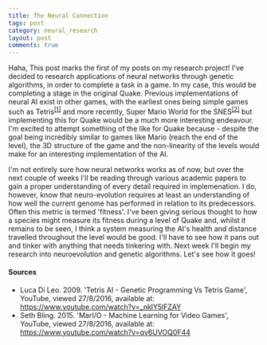 ```yaml
---
title: The Neural Connection
tags: post
category: neural_research
layout: post
comments: true
---
```



Haha, This post marks the first of my posts on my research project! I've decided to research applications of neural networks through genetic algorithms, in order to complete a task in a game. In my case, this would be completing a stage in the original Quake. Previous implementations of neural AI exist in other games, with the earliest ones being simple games such as Tetris<sup><a href="#s1">[1]</a></sup> and more recently, Super Mario World for the SNES<sup><a href="#s2">[2]</a></sup> but implementing this for Quake would be a much more interesting endeavour. I'm excited to attempt something of the like for Quake because - despite the goal being incredibly similar to games like Mario (reach the end of the level), the 3D structure of the game and the non-linearity of the levels would make for an interesting implementation of the AI.

I'm not entirely sure how neural networks works as of now, but over the next couple of weeks I'll be reading through various academic papers to gain a proper understanding of every detail required in implemenation. I do, however, know that neuro-evolution requires at least an understanding of how well the current genome has performed in relation to its predecessors. Often this metric is termed 'fitness'. I've been giving serious thought to how a species might measure its fitness during a level of Quake and, whilst it remains to be seen, I think a system measuring the AI's health and distance travelled throughout the level would be good. I'll have to see how it pans out and tinker with anything that needs tinkering with. Next week I'll begin my research into neuroevolution and genetic algorithms. Let's see how it goes!

<h4>Sources</h4>
<ul class="sources">
  <li id="s1">Luca Di Leo. 2009. 'Tetris AI - Genetic Programming Vs Tetris Game', YouTube, viewed 27/8/2016, available at: <a href="https://www.youtube.com/watch?v=_nklY5lFZAY">https://www.youtube.com/watch?v=_nklY5lFZAY</a></li>
  <li id="s2">Seth Bling. 2015. 'MarI/O - Machine Learning for Video Games', YouTube, viewed 27/8/2016, available at: <a href="https://www.youtube.com/watch?v=qv6UVOQ0F44">https://www.youtube.com/watch?v=qv6UVOQ0F44</a></li>
</ul>